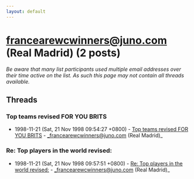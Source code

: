 ```yaml
---
layout: default
---
```


# francearewcwinners@juno.com (Real Madrid) (2 posts)

_Be aware that many list participants used multiple email addresses over their time active on the list. As such this page may not contain all threads available._

## Threads

### Top teams revised FOR YOU BRITS
+ 1998-11-21 (Sat, 21 Nov 1998 09:54:27 +0800) - [Top teams revised FOR YOU BRITS](/archive/1998/11/1439a328bcd08df6cfc3d0258729b653462430c9b431a84338e8a5cea3f7a52e) - _francearewcwinners@juno.com (Real Madrid)_

### Re: Top players in the world revised:
+ 1998-11-21 (Sat, 21 Nov 1998 09:57:51 +0800) - [Re: Top players in the world revised:](/archive/1998/11/7780cf2c21ec9176147103fd733df1ee07b11c80066706bf93f3efa361b4e693) - _francearewcwinners@juno.com (Real Madrid)_

